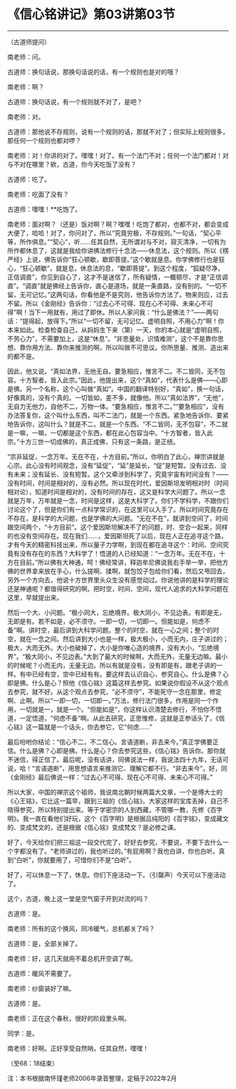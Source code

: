 # 《信心铭讲记》第03讲第03节

------

（古道师提问）

南老师：问。

古道师：换句话说，那换句话说的话，有一个规则也是对的哦？

南老师：啊？

古道师：换句话说，有一个规则就不对了，是吧？

南老师：对。

古道师：那他说不存规则，说有一个规则的话，那就不对了；但实际上规则很多，那任何一个规则也都对啰？

南老师：对！你讲的对了。嘿嘿！对了。有一个法门不对；任何一个法门都对！对与不对在哪里？欸，古道，你今天吃饭了没有？

古道师：吃了。

南老师：吃面了没有？

古道师：嘿嘿！**吃饱了。

南老师：面对啊？（还是）饭对啊？啊？嘿嘿！吃饱了都对，也都不对，都会变成大便了，哈哈！对了，你问对了，所以“究竟穷极，不存规则。”一句话，“契心平等，所作俱息。”“契心”，听……任其自然，无所谓对与不对，寂灭清净，一切有为所作都休息了，这就是我给你讲佛法修行十念法——休息法，这个规则。所以《楞严经》上说，佛告诉你“狂心顿歇，歇即菩提。”这个歇就是息。你学佛修行也是狂心，“狂心顿歇”，就是息，休息法的息，“歇即菩提”。到这个程度，“狐疑尽净，正信调直”，你见到自心了，这才不是迷信了，所有疑情，一概顿尽，才是“正信调直”。“调直”就是佛经上告诉你，直心是道场，就是一条直路，没有别的。“一切不留，无可记忆。”这两句话，你看他是不是究则，他告诉你方法了。物来则应，过去不留。所以《金刚经》告诉你：“过去心不可得、现在心不可得、未来心不可得”啊！当下一用就有，用过了即休。所以人家问我：“什么是佛法？”——两句话：“提得起，放得下。”所以“一切不留，无可记忆。虚明自照，不用心力”啊！你本来如此。检查检查自己，从妈妈生下来（第）一天，你的本心就是“虚明自照，不劳心力”，不需要加上，这是“休息”。“非思量处，识情难测”，这个不是靠你思想、靠你用方法、靠你来推测的啊，所以叫做不可思议。你所思量、推测、造出来的都不是。

因此，他又说，“真如法界，无他无自。要急相应，惟言不二。不二皆同，无不包容。十方智者，皆入此宗。”因此，他提出来，这个“真如”，代表什么是佛——心即是佛。另一个名称，这个心叫做“真如”。中国的翻译特别好，“真如”，换一句话，好像真的，没有个真的。一切皆如，差不多，就像他。所以“真如法界”，“无他”，无自力无他力，自他不二，万物一体。“要急相应，惟言不二。”“要急相应”，没有办法答复你，这个叫什么东西，叫不二法门，就是一个东西。紧急地告诉你、要紧地告诉你，这叫什么？就是不二，就是一个东西。“不二皆同，无不包容”，不二就是一嘛，一嘛，一切都是这个东西，都在此心包容当中。“十方智者，皆入此宗。”十方三世一切成佛的，真正成佛，只有这一条路，是正统。

“宗非延促，一念万年。无在不在，十方目前。”所以，你明白了此心，禅宗讲就是心宗。此心没有时间观念，没有“延促”，“延”是延长，“促”是短暂。没有过去、没有未来；没有延长、没有短暂。这个又牵涉到科学了，究竟宇宙有时间没有？——没有时间，时间是相对的，没有必然。所以现在时代，爱因斯坦发明相对时（时间相对论），知道时间是相对的，没有时间的存在，这又是科学大问题了。所以一念就是万年，万年就是一念，时间是这样，这是大科学了。你们不学科学，不跟你们讨论这个了，但是你们有一点科学常识的，在这里可以入手了。所以时间究竟存在不存在，是科学的大问题，也是学佛的大问题。“无在不在”，就讲到空间了，时间跟空间两个，“十方目前”。这个爱因斯坦解决不了的问题，时、空合一起来，同样的也没有空间存在。现在我们……，爱因斯坦死了以后，现在人正在追寻这个路，才有今天的精密科技出来，所以量子力学啊，到现在都在追寻这个：时间、空间究竟有没有存在的东西？大科学了！悟道的人已经知道：“一念万年。无在不在，十方在目前。”所以佛有大神通，呵！佛经常讲，释迦牟尼佛说我右手举一举，把他方佛的世界拿来放在手心，什么搓啊、揉啊，就包饺子包给你们看，然后又甩回去，另外一个方向去，他说十方世界里头众生没有感觉动过。你说他讲的是科学的理论还是神通呢？都值得研究的啊。把时空，时间、空间，现代人追求的大科学问题在这里，早就提出来。

然后一个大、小问题。“极小同大，忘绝境界。极大同小，不见边表。有即是无，无即是有。若不如是，必不须守。一即一切，一切即一。但能如是，何虑不备”啊。讲时空，最后讲到大科学问题。整个的时空，就在一心之间；整个的时空，就在一念之间。然后讲到大小也是一样，极大极小，小而无内，庄子讲过的；极大，大而无外。大小也破掉了，大小是你唯心造的境界，没有大小，“忘绝境界”。“极大同小，不见边表。”大到了最大的时候啊，大而无外，无量无边嘛。最小的时候呢？小而无内，无量无边。所以有就是没有，没有即是有，跟老子讲的一样。有中已经有空，空中已经有有。要这样去认识自心，参究自心。什么是佛？心即是佛。什么是心？照他《信心铭》这篇这样去参究。如果说你假设不从这个观点去参究，就不好。从这个观点去参究，“必不须守”，不能死守一念在那里，修定啊、止啊。所以“一即一切，一切即一。”万法，修行法门很多，作用是同一个作用，一切就是一，就是一个。“但能如是”，你这样认识清楚去修行，不怕你不悟道，一定悟道，“何虑不备”啊。从此去研究，正思惟修，这就是正参话头了，《信心铭》这一篇就是一个话头，你去参它，它“何虑……”

最后吩咐你结论：“信心不二，不二信心。言语道断，非去来今。”真正学佛要正信。什么是佛？心即是佛。什么是心？你去参究这些，《信心铭》告诉你。那你就不迷信，得正信了。最后呢，没有话讲，同佛说法一样，我说法四十九年，无话可说，哈！“言语道断”，用思想语言来推测它、理解它都不行。“非去来今”，好，同《金刚经》最后佛说一样：“过去心不可得、现在心不可得、未来心不可得。”

所以大家，中国的禅宗这个祖师，我说南北朝时候两篇大文章，一个是傅大士的《心王铭》，它比这一篇早，跟到三祖的《信心铭》。大家这样的宝库丢掉，自己不晓得参究，所以特别提出来。等于学密宗的人到西藏，不管哪一教，先修《百字明》。我一直在看他们好玩，这个《百字明》是根据吕纯阳的《百字铭》，变成藏文的、变成梵文的，还是根据《信心铭》变成梵文？是必修之课。

好了，今天给你们把三祖这一段交代完了，好好去参究，不要说，不要下去什么一个字都没有了。“老师讲过的，我也听过的。”有屁用啊？我也白讲，你也白听。真到“白听”，你就要用了，可惜你们不是“白听”。

好了，可以休息一下了，休息。你们下座活动一下。（引罄声）今天可以下座活动了。

这个，古道，晚上这一堂是空气窗子开到对流的吗？

古道师：是。

南老师：所有的这个换风，同冷暖气，总机都关了吗？

古道师：是，全部关掉了。

南老师：好，这几天就用不着总机开空调了啊。

古道师：暖风不需要了。

南老师：纱窗装好了嘛。

古道师：是。

南老师：正在这个春秋，很好的阶段里头啊。

同学：是。

南老师：好啊。正好享受自然呐，任其自然，嘿嘿！



（至68：18结束）

注：本书根据南怀瑾老师2006年录音整理，定稿于2022年2月


